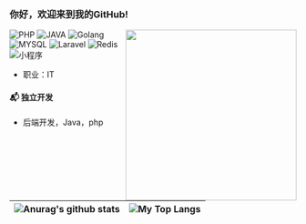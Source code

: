 ### 你好，欢迎来到我的GitHub!

<img align='right' src='http://www.jenyalestina.com/blog/wp-content/uploads/2019/05/web-development-1024x582.jpg' width='300'>

![PHP](https://img.shields.io/badge/PHP-%E8%AF%AD%E8%A8%80-blue)
![JAVA](https://img.shields.io/badge/JAVA-%E5%BC%80%E5%8F%91-green)
![Golang](https://img.shields.io/badge/Golang-%E5%BC%80%E5%8F%91-green)
![MYSQL](https://img.shields.io/badge/MySQL-%E6%95%B0%E6%8D%AE%E5%BA%93-yellow)
![Laravel](https://img.shields.io/badge/Laravel-%E6%A1%86%E6%9E%B6-orange)
![Redis](https://img.shields.io/badge/Redis-%E6%95%B0%E6%8D%AE%E5%BA%93-brightgreen)
![小程序](https://img.shields.io/badge/%E5%B0%8F%E7%A8%8B%E5%BA%8F-%E5%BC%80%E5%8F%91-green)

- 职业：IT


#### 📬 独立开发

- 后端开发，Java，php


|![Anurag's github stats](https://github-readme-stats.vercel.app/api?username=mirrorgdit&show_icons=true&locale=en&hide_border=true)|![My Top Langs](https://github-readme-stats.vercel.app/api/top-langs/?username=mirrorgdit&locale=en&hide_border=true&layout=compact)|
|-|-|
